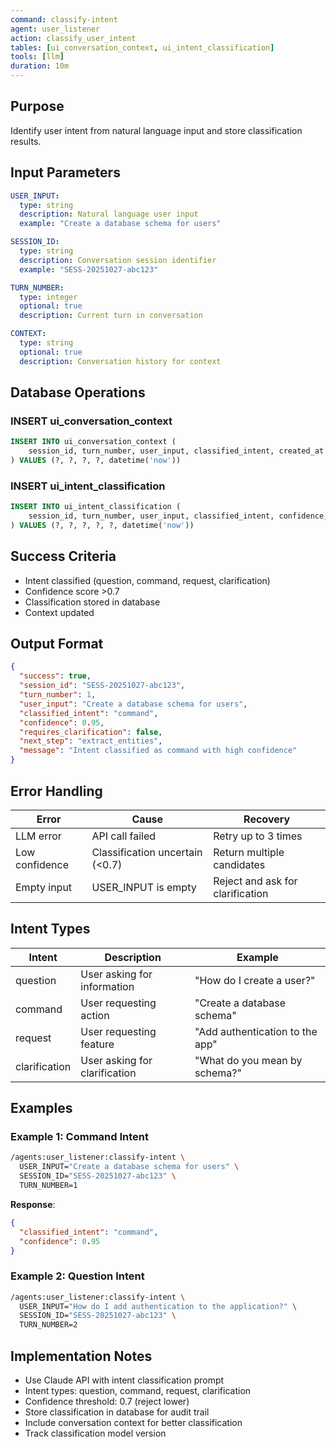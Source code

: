 ```yaml
---
command: classify-intent
agent: user_listener
action: classify_user_intent
tables: [ui_conversation_context, ui_intent_classification]
tools: [llm]
duration: 10m
---
```


## Purpose

Identify user intent from natural language input and store classification results.

## Input Parameters

```yaml
USER_INPUT:
  type: string
  description: Natural language user input
  example: "Create a database schema for users"

SESSION_ID:
  type: string
  description: Conversation session identifier
  example: "SESS-20251027-abc123"

TURN_NUMBER:
  type: integer
  optional: true
  description: Current turn in conversation

CONTEXT:
  type: string
  optional: true
  description: Conversation history for context
```

## Database Operations

### INSERT ui_conversation_context

```sql
INSERT INTO ui_conversation_context (
    session_id, turn_number, user_input, classified_intent, created_at
) VALUES (?, ?, ?, ?, datetime('now'))
```

### INSERT ui_intent_classification

```sql
INSERT INTO ui_intent_classification (
    session_id, turn_number, user_input, classified_intent, confidence, created_at
) VALUES (?, ?, ?, ?, ?, datetime('now'))
```

## Success Criteria

- Intent classified (question, command, request, clarification)
- Confidence score >0.7
- Classification stored in database
- Context updated

## Output Format

```json
{
  "success": true,
  "session_id": "SESS-20251027-abc123",
  "turn_number": 1,
  "user_input": "Create a database schema for users",
  "classified_intent": "command",
  "confidence": 0.95,
  "requires_clarification": false,
  "next_step": "extract_entities",
  "message": "Intent classified as command with high confidence"
}
```

## Error Handling

| Error | Cause | Recovery |
|-------|-------|----------|
| LLM error | API call failed | Retry up to 3 times |
| Low confidence | Classification uncertain (<0.7) | Return multiple candidates |
| Empty input | USER_INPUT is empty | Reject and ask for clarification |

## Intent Types

| Intent | Description | Example |
|--------|-------------|---------|
| question | User asking for information | "How do I create a user?" |
| command | User requesting action | "Create a database schema" |
| request | User requesting feature | "Add authentication to the app" |
| clarification | User asking for clarification | "What do you mean by schema?" |

## Examples

### Example 1: Command Intent

```bash
/agents:user_listener:classify-intent \
  USER_INPUT="Create a database schema for users" \
  SESSION_ID="SESS-20251027-abc123" \
  TURN_NUMBER=1
```

**Response**:
```json
{
  "classified_intent": "command",
  "confidence": 0.95
}
```

### Example 2: Question Intent

```bash
/agents:user_listener:classify-intent \
  USER_INPUT="How do I add authentication to the application?" \
  SESSION_ID="SESS-20251027-abc123" \
  TURN_NUMBER=2
```

## Implementation Notes

- Use Claude API with intent classification prompt
- Intent types: question, command, request, clarification
- Confidence threshold: 0.7 (reject lower)
- Store classification in database for audit trail
- Include conversation context for better classification
- Track classification model version
